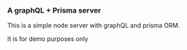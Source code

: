 ### A graphQL + Prisma server

This is a simple node server with graphQL and prisma ORM.

It is for demo purposes only
